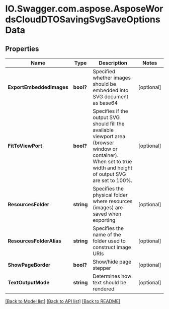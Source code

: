 # IO.Swagger.com.aspose.AsposeWordsCloudDTOSavingSvgSaveOptionsData
## Properties

Name | Type | Description | Notes
------------ | ------------- | ------------- | -------------
**ExportEmbeddedImages** | **bool?** | Specified whether images should be embedded into SVG document as base64 | [optional] 
**FitToViewPort** | **bool?** | Specifies if the output SVG should fill the available viewport area (browser window or container). When set to true width and height of output SVG are set to 100%. | [optional] 
**ResourcesFolder** | **string** | Specifies the physical folder where resources (images) are saved when exporting | [optional] 
**ResourcesFolderAlias** | **string** | Specifies the name of the folder used to construct image URIs | [optional] 
**ShowPageBorder** | **bool?** | Show/hide page stepper | [optional] 
**TextOutputMode** | **string** | Determines how text should be rendered | [optional] 

[[Back to Model list]](../README.md#documentation-for-models) [[Back to API list]](../README.md#documentation-for-api-endpoints) [[Back to README]](../README.md)


